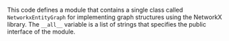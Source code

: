 This code defines a module that contains a single class called `NetworkxEntityGraph` for implementing graph structures using the NetworkX library. The `__all__` variable is a list of strings that specifies the public interface of the module.

